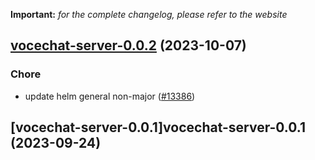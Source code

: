 **Important:**
*for the complete changelog, please refer to the website*




## [vocechat-server-0.0.2](https://github.com/truecharts/charts/compare/vocechat-server-0.0.1...vocechat-server-0.0.2) (2023-10-07)

### Chore

- update helm general non-major ([#13386](https://github.com/truecharts/charts/issues/13386))
  
  


## [vocechat-server-0.0.1]vocechat-server-0.0.1 (2023-09-24)

